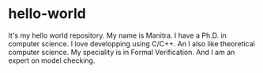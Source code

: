 # hello-world
It's my hello world repository.
My name is Manitra.
I have a Ph.D. in computer science.
I love developping using C/C++.
An I also like theoretical computer science.
My speciality is in Formal Verification.
And I am an expert on model checking.
